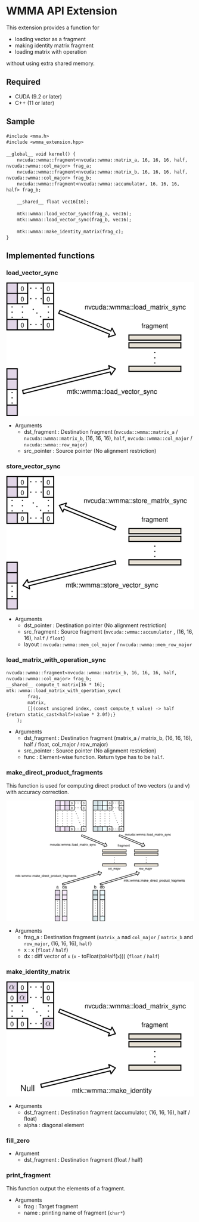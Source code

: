 # WMMA API Extension
This extension provides a function for
- loading vector as a fragment
- making identity matrix fragment
- loading matrix with operation

without using extra shared memory.

## Required
- CUDA (9.2 or later)
- C++ (11 or later)

## Sample
```cuda
#include <mma.h>
#include <wmma_extension.hpp>

__global__ void kernel() {
	nvcuda::wmma::fragment<nvcuda::wmma::matrix_a, 16, 16, 16, half, nvcuda::wmma::col_major> frag_a;
	nvcuda::wmma::fragment<nvcuda::wmma::matrix_b, 16, 16, 16, half, nvcuda::wmma::col_major> frag_b;
	nvcuda::wmma::fragment<nvcuda::wmma::accumulator, 16, 16, 16, half> frag_b;

	__shared__ float vec16[16];

	mtk::wmma::load_vector_sync(frag_a, vec16);
	mtk::wmma::load_vector_sync(frag_b, vec16);

	mtk::wmma::make_identity_matrix(frag_c);
}
```

## Implemented functions
### load_vector_sync
![load_matrix](docs/load_vector-en.svg)
- Arguments
  - dst_fragment : Destination fragment (`nvcuda::wmma::matrix_a` / `nvcuda::wmma::matrix_b`, (16, 16, 16), `half`, `nvcuda::wmma::col_major` / `nvcuda::wmma::row_major`)
  - src_pointer  : Source pointer (No alignment restriction)

### store_vector_sync
![store_matrix](docs/store_vector-en.svg)
- Arguments
  - dst_pointer  : Destination pointer (No alignment restriction)
  - src_fragment : Source fragment (`nvcuda::wmma::accumulator` , (16, 16, 16), `half` / `float`)
  - layout       : `nvcuda::wmma::mem_col_major` / `nvcuda::wmma::mem_row_major`

### load_matrix_with_operation_sync
```cuda
nvcuda::wmma::fragment<nvcuda::wmma::matrix_b, 16, 16, 16, half, nvcuda::wmma::col_major> frag_b;
__shared__ compute_t matrix[16 * 16];
mtk::wmma::load_matrix_with_operation_sync(
		frag,
		matrix,
		[](const unsigned index, const compute_t value) -> half {return static_cast<half>(value * 2.0f);}
	);
```
- Arguments
  - dst_fragment : Destination fragment (matrix_a / matrix_b, (16, 16, 16), half / float, col_major / row_major)
  - src_pointer  : Source pointer (No alignment restriction)
  - func         : Element-wise function. Return type has to be `half`.

### make_direct_product_fragments
This function is used for computing direct product of two vectors (u and v) with accuracy correction.

![make_direct_product_fragments](docs/make_direct_product_fragments-en.svg)

- Arguments
  - frag_a : Destination fragment (`matrix_a` nad `col_major` / `matrix_b` and `row_major`, (16, 16, 16), `half`)
  - x      : x (`float` / `half`)
  - dx     : diff vector of `x` (`x` - toFloat(toHalf(`x`))) (`float` / `half`)

### make_identity_matrix
![load_matrix](docs/make_identity-en.svg)
- Arguments
  - dst_fragment : Destination fragment (accumulator, (16, 16, 16), half / float)
  - alpha : diagonal element

### fill_zero
- Argument
  - dst_fragment : Destination fragment (float / half)

### print_fragment
This function output the elements of a fragment.
- Arguments
  - frag : Target fragment
  - name : printing name of fragment (`char*`)
